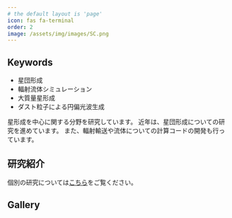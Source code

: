 ```yaml
---
# the default layout is 'page'
icon: fas fa-terminal
order: 2
image: /assets/img/images/SC.png
---
```


## Keywords
- 星団形成
- 輻射流体シミュレーション
- 大質量星形成
- ダスト粒子による円偏光波生成


星形成を中心に関する分野を研究しています。
近年は、星団形成についての研究を進めています。
また、輻射輸送や流体についての計算コードの開発も行っています。

## 研究紹介
個別の研究については[こちら](https://fukushimahj.github.io/pages/tags/%E7%A0%94%E7%A9%B6%E7%B4%B9%E4%BB%8B/)をご覧ください。

## Gallery




